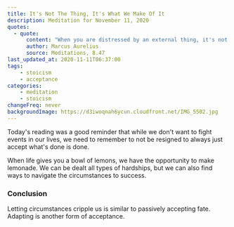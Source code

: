 ```yaml
---
title: It's Not The Thing, It's What We Make Of It
description: Meditation for November 11, 2020
quotes: 
  - quote:
      content: "When you are distressed by an external thing, it's not the thing itself that troubles you, but only your judgment of it. And you can wipe this out at a moment's notice."
      author: Marcus Aurelius
      source: Meditations, 8.47
last_updated_at: 2020-11-11T06:37:00
tags:
    - stoicism
    - acceptance
categories:
    - meditation
    - stoicism
changeFreq: never
backgroundImage: https://d3iwoqnah6ycun.cloudfront.net/IMG_5502.jpg
---
```


Today's reading was a good reminder that while we don't want to fight events in our lives, we need to remember to not
be resigned to always just accept what's done is done.

When life gives you a bowl of lemons, we have the opportunity to make lemonade. We can be dealt all types of hardships, 
but we can also find ways to navigate the circumstances to success.

### Conclusion 

Letting circumstances cripple us is similar to passively accepting fate. Adapting is another form of acceptance.
